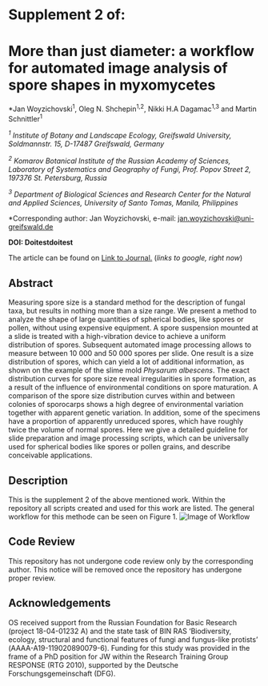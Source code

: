 # Supplement 2 of:
# More than just diameter: a workflow for automated image analysis of spore shapes in myxomycetes

*Jan Woyzichovski<sup>1</sup>, Oleg N. Shchepin<sup>1,2</sup>, Nikki H.A Dagamac<sup>1,3</sup> and Martin Schnittler<sup>1</sup>

*<sup>1</sup> Institute of Botany and Landscape Ecology, Greifswald University, Soldmannstr. 15, D-17487 Greifswald, Germany*

*<sup>2</sup> Komarov Botanical Institute of the Russian Academy of Sciences, Laboratory of Systematics and Geography of Fungi, 
Prof. Popov Street 2, 197376 St. Petersburg, Russia*

*<sup>3</sup> Department of Biological Sciences and Research Center for the Natural and Applied Sciences, University of Santo Tomas, Manila, Philippines*

*Corresponding author: Jan Woyzichovski, e-mail: jan.woyzichovski@uni-greifswald.de

**DOI: Doitestdoitest**

The article can be found on [Link to Journal.](http://google.com) (*links to google, right now*)

## Abstract
Measuring spore size is a standard method for the description of fungal taxa, but results in nothing more than a size range. We present a method to analyze the shape of large quantities of spherical bodies, like spores or pollen, without using expensive equipment. A spore suspension mounted at a slide is treated with a high-vibration device to achieve a uniform distribution of spores. Subsequent automated image processing allows to measure between 10 000 and 50 000 spores per slide. One result is a size distribution of spores, which can yield a lot of additional information, as shown on the example of the slime mold *Physarum albescens*. The exact distribution curves for spore size reveal irregularities in spore formation, as a result of the influence of environmental conditions on spore maturation. A comparison of the spore size distribution curves within and between colonies of sporocarps shows a high degree of environmental variation together with apparent genetic variation. In addition, some of the specimens have a proportion of apparently unreduced spores, which have roughly twice the volume of normal spores. Here we give a detailed guideline for slide preparation and image processing scripts, which can be universally used for spherical bodies like spores or pollen grains, and describe conceivable applications.

## Description
This is the supplement 2 of the above mentioned work. Within the repository all scripts created and used for this work are listed. The general workflow for this methode can be seen on Figure 1. ![Image of Workflow](https://github.com/JanWoyzi/Sporesize-Measurement/ImgForReadme/workflow-02.png)


## Code Review
This repository has not undergone code review only by the corresponding author. This notice will be removed once the repository has undergone proper review.

## Acknowledgements
OS received support from the Russian Foundation for Basic Research (project 18-04-01232 А) and the state task of BIN RAS ‘Biodiversity, ecology, structural and functional features of fungi and fungus-like protists’ (АААА-А19-119020890079-6).
Funding for this study was provided in the frame of a PhD position for JW within the Research Training Group RESPONSE (RTG 2010), supported by the Deutsche Forschungsgemeinschaft (DFG).
